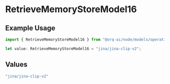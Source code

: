 # RetrieveMemoryStoreModel16

## Example Usage

```typescript
import { RetrieveMemoryStoreModel16 } from "@orq-ai/node/models/operations";

let value: RetrieveMemoryStoreModel16 = "jina/jina-clip-v2";
```

## Values

```typescript
"jina/jina-clip-v2"
```
